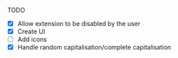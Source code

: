 TODO
- [x] Allow extension to be disabled by the user
- [x] Create UI
- [ ] Add icons
- [x] Handle random capitalisation/complete capitalisation
